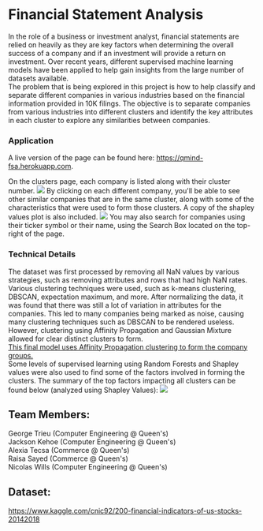# Financial Statement Analysis

In the role of a business or investment analyst, financial statements are relied on heavily as they are key factors when determining the overall success of a company and if an investment will provide a return on investment. Over recent years, different supervised machine learning models have been applied to help gain insights from the large number of datasets available.  
The problem that is being explored in this project is how to help classify and separate different companies in various industries based on the financial information provided in 10K filings. The objective is to separate companies from various industries into different clusters and identify the key attributes in each cluster to explore any similarities between companies.

### Application

A live version of the page can be found here: https://qmind-fsa.herokuapp.com.

On the clusters page, each company is listed along with their cluster number.
<img src="https://i.imgur.com/ZuLyun0.png">
By clicking on each different company, you'll be able to see other similar companies that are in the same cluster, along with some of the characteristics that were used to form those clusters. A copy of the shapley values plot is also included.
<img src="https://i.imgur.com/ajhivzy.png">
You may also search for companies using their ticker symbol or their name, using the Search Box located on the top-right of the page.

### Technical Details

The dataset was first processed by removing all NaN values by various strategies, such as removing attributes and rows that had high NaN rates.  
Various clustering techniques were used, such as k-means clustering, DBSCAN, expectation maximum, and more. After normalizing the data, it was found that there was still a lot of variation in attributes for the companies. This led to many companies being marked as noise, causing many clustering techniques such as DBSCAN to be rendered useless.  
However, clustering using Affinity Propagation and Gaussian Mixture allowed for clear distinct clusters to form.  
<u>This final model uses Affinity Propagation clustering to form the company groups.</u>  
Some levels of supervised learning using Random Forests and Shapley values were also used to find some of the factors involved in forming the clusters.
The summary of the top factors impacting all clusters can be found below (analyzed using Shapley Values):
<img src="https://i.imgur.com/Y0lrHB3.png">

## Team Members:

George Trieu (Computer Engineering @ Queen's)  
Jackson Kehoe (Computer Engineering @ Queen's)  
Alexia Tecsa (Commerce @ Queen's)  
Raisa Sayed (Commerce @ Queen's)  
Nicolas Wills (Computer Engineering @ Queen's)

## Dataset:

https://www.kaggle.com/cnic92/200-financial-indicators-of-us-stocks-20142018
